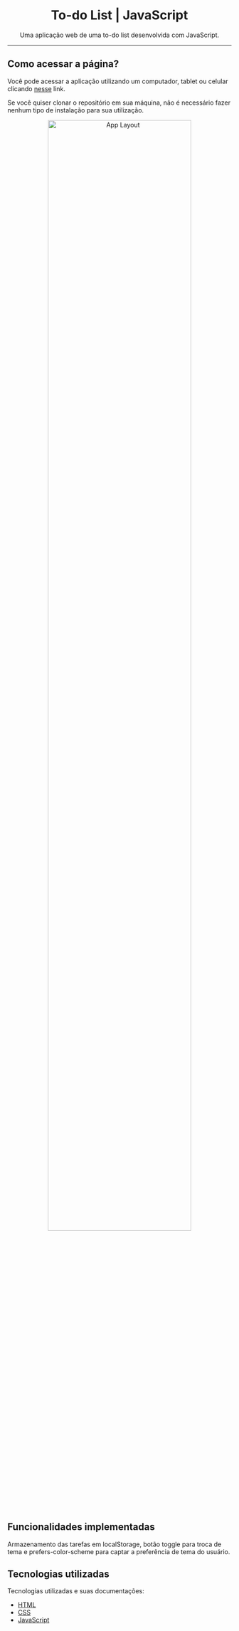 <h1 align="center"> To-do List | JavaScript </h1>

<p align="center">
  Uma aplicação web de uma to-do list desenvolvida com JavaScript.
</p>

------
## Como acessar a página?

Você pode acessar a aplicação utilizando um computador, tablet ou celular clicando [nesse]() link.

Se você quiser clonar o repositório em sua máquina, não é necessário fazer nenhum tipo de instalação para sua utilização.

<p align="center">
  <img alt="App Layout" src="https://user-images.githubusercontent.com/108953489/216106654-c8134ea0-a8be-4e6c-9524-4a43a5750437.gif" width="80%">
</p>

## Funcionalidades implementadas

Armazenamento das tarefas em localStorage, botão toggle para troca de tema e prefers-color-scheme para captar a preferência de tema do usuário.

## Tecnologias utilizadas

Tecnologias utilizadas e suas documentações:

- [HTML](https://developer.mozilla.org/pt-BR/docs/Web/HTML)
- [CSS](https://developer.mozilla.org/pt-BR/docs/Web/CSS)
- [JavaScript](https://www.javascript.com/)
